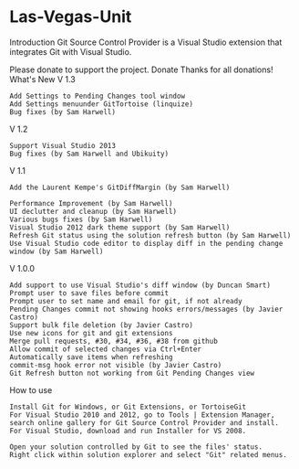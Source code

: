 # Las-Vegas-Unit
Introduction
Git Source Control Provider is a Visual Studio extension that integrates Git with Visual Studio.

Please donate to support the project. Donate
Thanks for all donations!
What's New
V 1.3

    Add Settings to Pending Changes tool window
    Add Settings menuunder GitTortoise (linquize)
    Bug fixes (by Sam Harwell) 


V 1.2

    Support Visual Studio 2013
    Bug fixes (by Sam Harwell and Ubikuity) 


V 1.1

    Add the Laurent Kempe's GitDiffMargin (by Sam Harwell)

    Performance Improvement (by Sam Harwell)
    UI declutter and cleanup (by Sam Harwell)
    Various bugs fixes (by Sam Harwell)
    Visual Studio 2012 dark theme support (by Sam Harwell)
    Refresh Git status using the solution refresh button (by Sam Harwell)
    Use Visual Studio code editor to display diff in the pending change window (by Sam Harwell)


V 1.0.0

    Add support to use Visual Studio's diff window (by Duncan Smart)
    Prompt user to save files before commit
    Prompt user to set name and email for git, if not already
    Pending Changes commit not showing hooks errors/messages (by Javier Castro)
    Support bulk file deletion (by Javier Castro)
    Use new icons for git and git extensions
    Merge pull requests, #30, #34, #36, #38 from github
    Allow commit of selected changes via Ctrl+Enter
    Automatically save items when refreshing
    commit-msg hook error not visible (by Javier Castro)
    Git Refresh button not working from Git Pending Changes view

How to use

    Install Git for Windows, or Git Extensions, or TortoiseGit
    For Visual Studio 2010 and 2012, go to Tools | Extension Manager, search online gallery for Git Source Control Provider and install.
    For Visual Studio, download and run Installer for VS 2008.

    Open your solution controlled by Git to see the files' status.
    Right click within solution explorer and select "Git" related menus.

